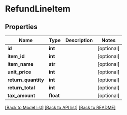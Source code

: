 # RefundLineItem

## Properties
Name | Type | Description | Notes
------------ | ------------- | ------------- | -------------
**id** | **int** |  | [optional] 
**item_id** | **int** |  | [optional] 
**item_name** | **str** |  | [optional] 
**unit_price** | **int** |  | [optional] 
**return_quantity** | **int** |  | [optional] 
**return_total** | **int** |  | [optional] 
**tax_amount** | **float** |  | [optional] 

[[Back to Model list]](../README.md#documentation-for-models) [[Back to API list]](../README.md#documentation-for-api-endpoints) [[Back to README]](../README.md)


